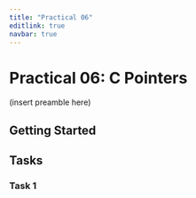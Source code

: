 ```yaml
---
title: "Practical 06"
editlink: true
navbar: true
---
```


# Practical 06: C Pointers

(insert preamble here)

## Getting Started

## Tasks

### Task 1
